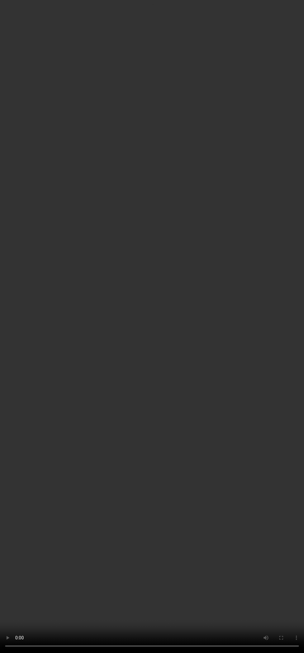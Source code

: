 # Rubric 11: Code Output

<video src="${PRIVATE_CODE_OUTPUT_VIDEO}" frameborder="0" allowfullscreen style="position: absolute; top: 0; left: 0; width: 100%; height: 100%; border: none; object-fit: cover;" controls="" controlslist="nodownload nofullscreen" style="width: 100%" />

***Intent of Code Output:***

* Code Output refers to how well the model’s code output aligns with the user’s input.
* The goal of code output is to ensure that the response includes sufficient, accurate, and relevant information to fully capture the user's intent.
* A high-quality grounded response may also provide additional information that enriches the user's understanding or enhances the response beyond the original prompt.


***How should you approach this rubric?***

Check if the user’s intent has been addressed in the grounding information/code output.&#x20;

**Evaluation Categories for Grounding Information Quality:**

| Category           | Criteria                                                                                                                                                                                |
| ------------------ | --------------------------------------------------------------------------------------------------------------------------------------------------------------------------------------- |
| **No issues**      | The code output is correct and includes all the information to satisfy the user intent. May include relevant information beyond what the user asked for but that enriches the response. |
| **Minor Issues**   | The code output includes information that doesn’t completely satisfy the user intent. The code output contains some incorrect information.                                              |
| **Major Issues**   | The code output fails to satisfy the intent of the user and doesn’t provide a useful response. The code output includes incorrect information and therefore the answer is wrong.        |
| **Not Applicable** | If no code output/grounding information is present.                                                                                                                                     |

**Example**
<video src="${PRIVATE_CODE_OUTPUT_EXAMPLE_VIDEO}" frameborder="0" allowfullscreen style="position: absolute; top: 0; left: 0; width: 100%; height: 100%; border: none; object-fit: cover;" controls="" controlslist="nodownload nofullscreen" style="width: 100%" />